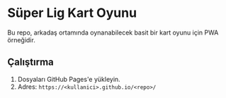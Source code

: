 # Süper Lig Kart Oyunu

Bu repo, arkadaş ortamında oynanabilecek basit bir kart oyunu için PWA örneğidir.

## Çalıştırma
1. Dosyaları GitHub Pages'e yükleyin.
2. Adres: `https://<kullanici>.github.io/<repo>/`
